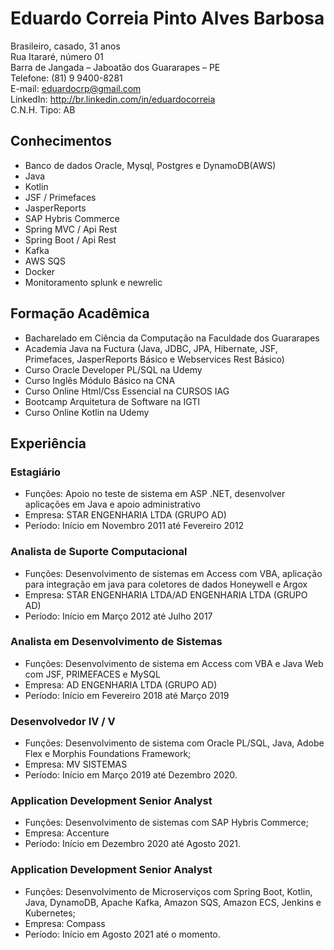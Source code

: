 # Eduardo Correia Pinto Alves Barbosa
Brasileiro, casado, 31 anos </br>
Rua Itararé, número 01 </br>
Barra de Jangada – Jaboatão dos Guararapes – PE </br>
Telefone: (81) 9 9400-8281 </br>
E-mail: ​eduardocrp@gmail.com​  </br>
LinkedIn: ​http://br.linkedin.com/in/eduardocorreia </br>
C.N.H. Tipo: AB </br>


## Conhecimentos
* Banco de dados Oracle, Mysql, Postgres e DynamoDB(AWS)
* Java
* Kotlin
* JSF / Primefaces
* JasperReports
* SAP Hybris Commerce
* Spring MVC / Api Rest
* Spring Boot / Api Rest
* Kafka
* AWS SQS
* Docker
* Monitoramento splunk e newrelic

## Formação Acadêmica
* Bacharelado em Ciência da Computação na Faculdade dos Guararapes
* Academia Java na Fuctura (Java, JDBC, JPA, Hibernate, JSF, Primefaces, JasperReports Básico e Webservices Rest Básico)
* Curso Oracle Developer PL/SQL na Udemy
* Curso Inglês Módulo Básico na CNA
* Curso Online Html/Css Essencial na CURSOS IAG
* Bootcamp Arquitetura de Software na IGTI
* Curso Online Kotlin na Udemy

## Experiência
### Estagiário
* Funções: Apoio no teste de sistema em ASP .NET, desenvolver aplicações em Java e apoio administrativo
* Empresa: STAR ENGENHARIA LTDA (GRUPO AD) 
* Período: Início em Novembro 2011 até Fevereiro 2012
### Analista de Suporte Computacional 
* Funções: Desenvolvimento de sistemas em Access com VBA, aplicação para integração em java para coletores de dados Honeywell e Argox
* Empresa: STAR ENGENHARIA LTDA/AD ENGENHARIA LTDA (GRUPO AD)
* Período: Início em Março 2012 até Julho 2017
### Analista em Desenvolvimento de Sistemas 
* Funções: Desenvolvimento de sistema em Access com VBA e Java Web com JSF, PRIMEFACES e MySQL
* Empresa: AD ENGENHARIA LTDA (GRUPO AD)
* Período: Início em Fevereiro 2018 até Março 2019
### Desenvolvedor IV / V
* Funções: Desenvolvimento de sistema com Oracle PL/SQL, Java, Adobe Flex e Morphis Foundations Framework;
* Empresa: MV SISTEMAS
* Período: Início em Março 2019 até Dezembro 2020.
### Application Development Senior Analyst 
* Funções: Desenvolvimento de sistemas com SAP Hybris Commerce;
* Empresa: Accenture
* Período: Início em Dezembro 2020 até Agosto 2021.
### Application Development Senior Analyst 
* Funções: Desenvolvimento de Microserviços com Spring Boot, Kotlin, Java, DynamoDB, Apache Kafka, Amazon SQS, Amazon ECS, Jenkins e Kubernetes;
* Empresa: Compass
* Período: Início em Agosto 2021 até o momento.
